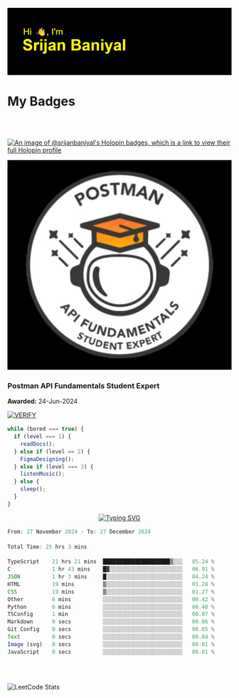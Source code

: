 ![Header](./header.png)

# My Badges

<Br />
<Br />

[![An image of @srijanbaniyal's Holopin badges, which is a link to view their full Holopin profile](https://holopin.me/srijanbaniyal)](https://holopin.io/@srijanbaniyal)

[![Postman API Fundamentals Student Expert](/Postman.jpeg)](https://api.badgr.io/public/assertions/r9BLLy0oTfKJBbkGuDI1zA)

### Postman API Fundamentals Student Expert

**Awarded:** 24-Jun-2024

[![VERIFY](https://img.shields.io/badge/VERIFY-blue)](https://badgecheck.io?url=https%3A%2F%2Fapi.badgr.io%2Fpublic%2Fassertions%2Fr9BLLy0oTfKJBbkGuDI1zA)

```javascript
while (bored === true) {
  if (level === 1) {
    readDocs();
  } else if (level == 2) {
    FigmaDesigning();
  } else if (level === 3) {
    listenMusic();
  } else {
    sleep();
  }
}
```

<p align="center">
  <a href="https://git.io/typing-svg"><img src="https://readme-typing-svg.demolab.com?font=Tilt+Prism&size=30&pause=1000&color=0FF75B&center=true&vCenter=true&width=800&height=80&lines=Time+spent+on+various+Programming+languages" alt="Typing SVG" /></a>
</p>

<!--START_SECTION:waka-->

```TypeScript
From: 27 November 2024 - To: 27 December 2024

Total Time: 25 hrs 3 mins

TypeScript    21 hrs 21 mins  █████████████████████▒░░░   85.24 %
C             1 hr 43 mins    █▓░░░░░░░░░░░░░░░░░░░░░░░   06.91 %
JSON          1 hr 3 mins     █░░░░░░░░░░░░░░░░░░░░░░░░   04.24 %
HTML          19 mins         ▒░░░░░░░░░░░░░░░░░░░░░░░░   01.28 %
CSS           19 mins         ▒░░░░░░░░░░░░░░░░░░░░░░░░   01.27 %
Other         6 mins          ░░░░░░░░░░░░░░░░░░░░░░░░░   00.42 %
Python        6 mins          ░░░░░░░░░░░░░░░░░░░░░░░░░   00.40 %
TSConfig      1 min           ░░░░░░░░░░░░░░░░░░░░░░░░░   00.07 %
Markdown      0 secs          ░░░░░░░░░░░░░░░░░░░░░░░░░   00.06 %
Git Config    0 secs          ░░░░░░░░░░░░░░░░░░░░░░░░░   00.05 %
Text          0 secs          ░░░░░░░░░░░░░░░░░░░░░░░░░   00.04 %
Image (svg)   0 secs          ░░░░░░░░░░░░░░░░░░░░░░░░░   00.01 %
JavaScript    0 secs          ░░░░░░░░░░░░░░░░░░░░░░░░░   00.01 %
```

<!--END_SECTION:waka-->

<Br />
<Br />

![LeetCode Stats](https://leetcard.jacoblin.cool/Srijan-Baniyal?theme=dark&font=Rasa&ext=contest)
